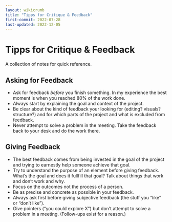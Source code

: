 ```yaml
---
layout: wikicrumb 
title: "Tipps for Critique & Feedback"
first-commit: 2022-07-28
last-updated: 2022-12-05
---
```


# Tipps for Critique & Feedback

A collection of notes for quick reference.

## Asking for Feedback

- Ask for feedback *before* you finish something. In my experience the best moment is when you reached 80% of the work done.
- Always start by explaining the goal and context of the project.
- Be clear about the kind of feedback your looking for (editing? visuals? structure?) and for which parts of the project and what is excluded from feedback.
- Never attempt to solve a problem in the meeting. Take the feedback back to your desk and do the work there.

## Giving Feedback

- The best feedback comes from being invested in the goal of the project and trying to earnestly help someone achieve that goal.
- Try to understand the purpose of an element before giving feedback. What’s the goal and does it fullfill that goal? Talk about things that work and don’t work and why.
- Focus on the outcomes not the process of a person.
- Be as precise and concrete as possible in your feedback.
- Always ask first before giving subjective feedback (the stuff you “like” or “don’t like”).
- Give pointers (“you could explore X”) but don’t attempt to solve a problem in a meeting. (Follow-ups exist for a reason.)